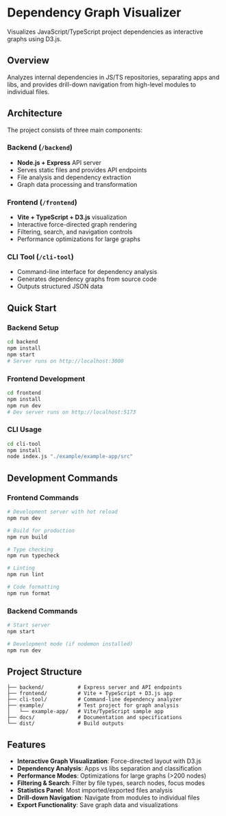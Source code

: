 # Dependency Graph Visualizer

Visualizes JavaScript/TypeScript project dependencies as interactive graphs using D3.js.

## Overview

Analyzes internal dependencies in JS/TS repositories, separating apps and libs, and provides drill-down navigation from high-level modules to individual files.

## Architecture

The project consists of three main components:

### Backend (`/backend`)
- **Node.js + Express** API server
- Serves static files and provides API endpoints
- File analysis and dependency extraction
- Graph data processing and transformation

### Frontend (`/frontend`) 
- **Vite + TypeScript + D3.js** visualization
- Interactive force-directed graph rendering
- Filtering, search, and navigation controls
- Performance optimizations for large graphs

### CLI Tool (`/cli-tool`)
- Command-line interface for dependency analysis
- Generates dependency graphs from source code
- Outputs structured JSON data

## Quick Start

### Backend Setup
```bash
cd backend
npm install
npm start
# Server runs on http://localhost:3000
```

### Frontend Development  
```bash
cd frontend
npm install
npm run dev
# Dev server runs on http://localhost:5173
```

### CLI Usage
```bash
cd cli-tool
npm install
node index.js "./example/example-app/src"
```

## Development Commands

### Frontend Commands
```bash
# Development server with hot reload
npm run dev

# Build for production
npm run build

# Type checking
npm run typecheck

# Linting
npm run lint

# Code formatting
npm run format
```

### Backend Commands
```bash
# Start server
npm start

# Development mode (if nodemon installed)
npm run dev
```

## Project Structure

```
├── backend/           # Express server and API endpoints
├── frontend/          # Vite + TypeScript + D3.js app
├── cli-tool/          # Command-line dependency analyzer
├── example/           # Test project for graph analysis
│   └── example-app/   # Vite/TypeScript sample app
├── docs/              # Documentation and specifications
└── dist/              # Build outputs
```

## Features

- **Interactive Graph Visualization**: Force-directed layout with D3.js
- **Dependency Analysis**: Apps vs libs separation and classification  
- **Performance Modes**: Optimizations for large graphs (>200 nodes)
- **Filtering & Search**: Filter by file types, search nodes, focus modes
- **Statistics Panel**: Most imported/exported files analysis
- **Drill-down Navigation**: Navigate from modules to individual files
- **Export Functionality**: Save graph data and visualizations